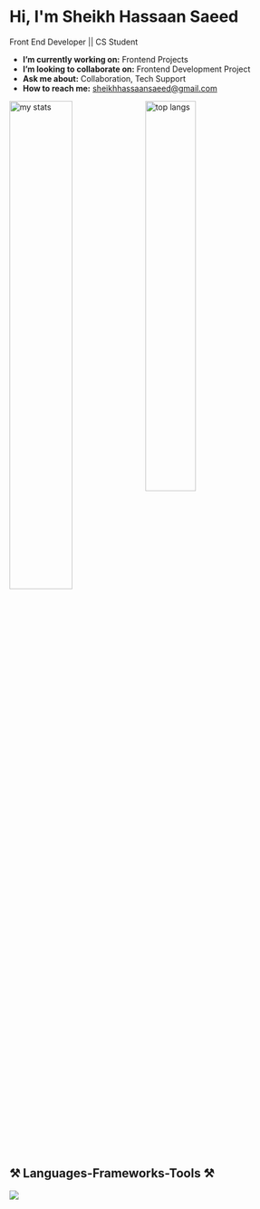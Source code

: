 # Hi, I'm Sheikh Hassaan Saeed
Front End Developer || CS Student



-  **I’m currently working on:** Frontend Projects
-  **I’m looking to collaborate on:** Frontend Development Project
-  **Ask me about:** Collaboration, Tech Support
-  **How to reach me:** sheikhhassaansaeed@gmail.com


<img alt="my stats" align="left" width="47%" src="https://github-readme-stats.vercel.app/api?username=sheikh-hassaan-saeed&show_icons=true&icon_color=2092fc&border_radius=10&rank_icon=github&theme=dark"/>
<img alt="top langs" align="left" width="42%" 
src="https://github-readme-stats.vercel.app/api/top-langs/?username=sheikh-hassaan-saeed&theme=dark&border_radius=10&layout=compact&cache_seconds=3600"/>


<br clear="both" />
<br/>

## ⚒️ Languages-Frameworks-Tools ⚒️

<p align="left">
  <a href="https://skillicons.dev">
  <img src="https://skillicons.dev/icons?i=html,css,js,react,figma,cpp,git,github,nodejs,npm,express,mongo,tailwind&theme=dark" />
  </a>
</p>
















